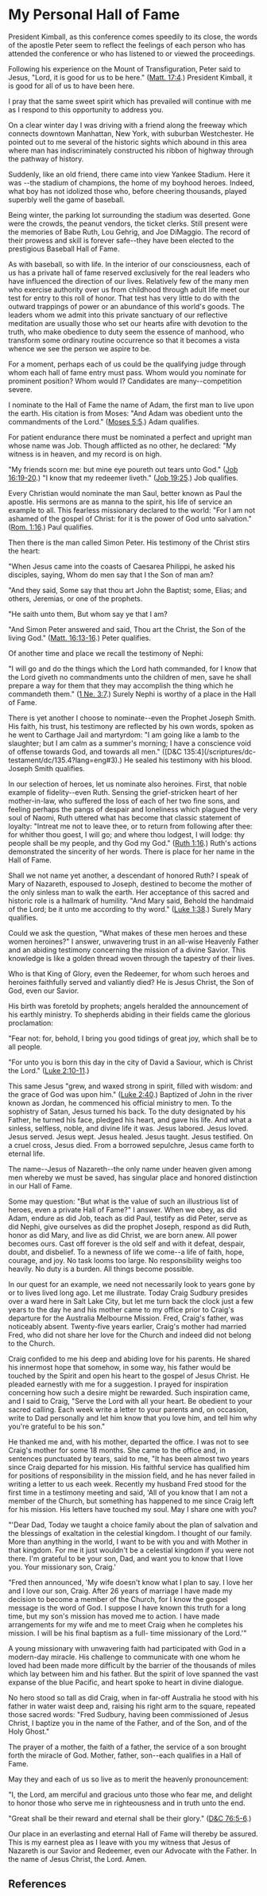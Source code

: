 # My Personal Hall of Fame

President Kimball, as this conference comes speedily to its close, the words
of the apostle Peter seem to reflect the feelings of each person who has
attended the conference or who has listened to or viewed the proceedings.

Following his experience on the Mount of Transfiguration, Peter said to Jesus,
"Lord, it is good for us to be here." ([Matt.
17:4](/scriptures/nt/matt/17.4?lang=eng#3).) President Kimball, it is good for
all of us to have been here.

I pray that the same sweet spirit which has prevailed will continue with me as
I respond to this opportunity to address you.

On a clear winter day I was driving with a friend along the freeway which
connects downtown Manhattan, New York, with suburban Westchester. He pointed
out to me several of the historic sights which abound in this area where man
has indiscriminately constructed his ribbon of highway through the pathway of
history.

Suddenly, like an old friend, there came into view Yankee Stadium. Here it was
--the stadium of champions, the home of my boyhood heroes. Indeed, what boy
has not idolized those who, before cheering thousands, played superbly well
the game of baseball.

Being winter, the parking lot surrounding the stadium was deserted. Gone were
the crowds, the peanut vendors, the ticket clerks. Still present were the
memories of Babe Ruth, Lou Gehrig, and Joe DiMaggio. The record of their
prowess and skill is forever safe--they have been elected to the prestigious
Baseball Hall of Fame.

As with baseball, so with life. In the interior of our consciousness, each of
us has a private hall of fame reserved exclusively for the real leaders who
have influenced the direction of our lives. Relatively few of the many men who
exercise authority over us from childhood through adult life meet our test for
entry to this roll of honor. That test has very little to do with the outward
trappings of power or an abundance of this world's goods. The leaders whom we
admit into this private sanctuary of our reflective meditation are usually
those who set our hearts afire with devotion to the truth, who make obedience
to duty seem the essence of manhood, who transform some ordinary routine
occurrence so that it becomes a vista whence we see the person we aspire to
be.

For a moment, perhaps each of us could be the qualifying judge through whom
each hall of fame entry must pass. Whom would you nominate for prominent
position? Whom would I? Candidates are many--competition severe.

I nominate to the Hall of Fame the name of Adam, the first man to live upon
the earth. His citation is from Moses: "And Adam was obedient unto the
commandments of the Lord." ([Moses
5:5](/scriptures/pgp/moses/5.5?lang=eng#4).) Adam qualifies.

For patient endurance there must be nominated a perfect and upright man whose
name was Job. Though afflicted as no other, he declared: "My witness is in
heaven, and my record is on high.

"My friends scorn me: but mine eye poureth out tears unto God." ([Job
16:19-20](/scriptures/ot/job/16.19-20?lang=eng#18).) "I know that my redeemer
liveth." ([Job 19:25](/scriptures/ot/job/19.25?lang=eng#24).) Job qualifies.

Every Christian would nominate the man Saul, better known as Paul the apostle.
His sermons are as manna to the spirit, his life of service an example to all.
This fearless missionary declared to the world: "For I am not ashamed of the
gospel of Christ: for it is the power of God unto salvation." ([Rom.
1:16](/scriptures/nt/rom/1.16?lang=eng#15).) Paul qualifies.

Then there is the man called Simon Peter. His testimony of the Christ stirs
the heart:

"When Jesus came into the coasts of Caesarea Philippi, he asked his disciples,
saying, Whom do men say that I the Son of man am?

"And they said, Some say that thou art John the Baptist; some, Elias; and
others, Jeremias, or one of the prophets.

"He saith unto them, But whom say ye that I am?

"And Simon Peter answered and said, Thou art the Christ, the Son of the living
God." ([Matt. 16:13-16](/scriptures/nt/matt/16.13-16?lang=eng#12).) Peter
qualifies.

Of another time and place we recall the testimony of Nephi:

"I will go and do the things which the Lord hath commanded, for I know that
the Lord giveth no commandments unto the children of men, save he shall
prepare a way for them that they may accomplish the thing which he commandeth
them." ([1 Ne. 3:7](/scriptures/bofm/1-ne/3.7?lang=eng#6).) Surely Nephi is
worthy of a place in the Hall of Fame.

There is yet another I choose to nominate--even the Prophet Joseph Smith. His
faith, his trust, his testimony are reflected by his own words, spoken as he
went to Carthage Jail and martyrdom: "I am going like a lamb to the slaughter;
but I am calm as a summer's morning; I have a conscience void of offense
towards God, and towards all men." ([D&amp;C 135:4](/scriptures/dc-
testament/dc/135.4?lang=eng#3).) He sealed his testimony with his blood.
Joseph Smith qualifies.

In our selection of heroes, let us nominate also heroines. First, that noble
example of fidelity--even Ruth. Sensing the grief-stricken heart of her
mother-in-law, who suffered the loss of each of her two fine sons, and feeling
perhaps the pangs of despair and loneliness which plagued the very soul of
Naomi, Ruth uttered what has become that classic statement of loyalty:
"Intreat me not to leave thee, or to return from following after thee: for
whither thou goest, I will go; and where thou lodgest, I will lodge: thy
people shall be my people, and thy God my God." ([Ruth
1:16](/scriptures/ot/ruth/1.16?lang=eng#15).) Ruth's actions demonstrated the
sincerity of her words. There is place for her name in the Hall of Fame.

Shall we not name yet another, a descendant of honored Ruth? I speak of Mary
of Nazareth, espoused to Joseph, destined to become the mother of the only
sinless man to walk the earth. Her acceptance of this sacred and historic role
is a hallmark of humility. "And Mary said, Behold the handmaid of the Lord; be
it unto me according to thy word." ([Luke
1:38](/scriptures/nt/luke/1.38?lang=eng#37).) Surely Mary qualifies.

Could we ask the question, "What makes of these men heroes and these women
heroines?" I answer, unwavering trust in an all-wise Heavenly Father and an
abiding testimony concerning the mission of a divine Savior. This knowledge is
like a golden thread woven through the tapestry of their lives.

Who is that King of Glory, even the Redeemer, for whom such heroes and
heroines faithfully served and valiantly died? He is Jesus Christ, the Son of
God, even our Savior.

His birth was foretold by prophets; angels heralded the announcement of his
earthly ministry. To shepherds abiding in their fields came the glorious
proclamation:

"Fear not: for, behold, I bring you good tidings of great joy, which shall be
to all people.

"For unto you is born this day in the city of David a Saviour, which is Christ
the Lord." ([Luke 2:10-11](/scriptures/nt/luke/2.10-11?lang=eng#9).)

This same Jesus "grew, and waxed strong in spirit, filled with wisdom: and the
grace of God was upon him." ([Luke
2:40](/scriptures/nt/luke/2.40?lang=eng#39).) Baptized of John in the river
known as Jordan, he commenced his official ministry to men. To the sophistry
of Satan, Jesus turned his back. To the duty designated by his Father, he
turned his face, pledged his heart, and gave his life. And what a sinless,
selfless, noble, and divine life it was. Jesus labored. Jesus loved. Jesus
served. Jesus wept. Jesus healed. Jesus taught. Jesus testified. On a cruel
cross, Jesus died. From a borrowed sepulchre, Jesus came forth to eternal
life.

The name--Jesus of Nazareth--the only name under heaven given among men
whereby we must be saved, has singular place and honored distinction in our
Hall of Fame.

Some may question: "But what is the value of such an illustrious list of
heroes, even a private Hall of Fame?" I answer. When we obey, as did Adam,
endure as did Job, teach as did Paul, testify as did Peter, serve as did
Nephi, give ourselves as did the prophet Joseph, respond as did Ruth, honor as
did Mary, and live as did Christ, we are born anew. All power becomes ours.
Cast off forever is the old self and with it defeat, despair, doubt, and
disbelief. To a newness of life we come--a life of faith, hope, courage, and
joy. No task looms too large. No responsibility weighs too heavily. No duty is
a burden. All things become possible.

In our quest for an example, we need not necessarily look to years gone by or
to lives lived long ago. Let me illustrate. Today Craig Sudbury presides over
a ward here in Salt Lake City, but let me turn back the clock just a few years
to the day he and his mother came to my office prior to Craig's departure for
the Australia Melbourne Mission. Fred, Craig's father, was noticeably absent.
Twenty-five years earlier, Craig's mother had married Fred, who did not share
her love for the Church and indeed did not belong to the Church.

Craig confided to me his deep and abiding love for his parents. He shared his
innermost hope that somehow, in some way, his father would be touched by the
Spirit and open his heart to the gospel of Jesus Christ. He pleaded earnestly
with me for a suggestion. I prayed for inspiration concerning how such a
desire might be rewarded. Such inspiration came, and I said to Craig, "Serve
the Lord with all your heart. Be obedient to your sacred calling. Each week
write a letter to your parents and, on occasion, write to Dad personally and
let him know that you love him, and tell him why you're grateful to be his
son."

He thanked me and, with his mother, departed the office. I was not to see
Craig's mother for some 18 months. She came to the office and, in sentences
punctuated by tears, said to me, "It has been almost two years since Craig
departed for his mission. His faithful service has qualified him for positions
of responsibility in the mission field, and he has never failed in writing a
letter to us each week. Recently my husband Fred stood for the first time in a
testimony meeting and said, 'All of you know that I am not a member of the
Church, but something has happened to me since Craig left for his mission. His
letters have touched my soul. May I share one with you?

"'Dear Dad, Today we taught a choice family about the plan of salvation and
the blessings of exaltation in the celestial kingdom. I thought of our family.
More than anything in the world, I want to be with you and with Mother in that
kingdom. For me it just wouldn't be a celestial kingdom if you were not there.
I'm grateful to be your son, Dad, and want you to know that I love you. Your
missionary son, Craig.'

"Fred then announced, 'My wife doesn't know what I plan to say. I love her and
I love our son, Craig. After 26 years of marriage I have made my decision to
become a member of the Church, for I know the gospel message is the word of
God. I suppose I have known this truth for a long time, but my son's mission
has moved me to action. I have made arrangements for my wife and me to meet
Craig when he completes his mission. I will be his final baptism as a full-
time missionary of the Lord.'"

A young missionary with unwavering faith had participated with God in a
modern-day miracle. His challenge to communicate with one whom he loved had
been made more difficult by the barrier of the thousands of miles which lay
between him and his father. But the spirit of love spanned the vast expanse of
the blue Pacific, and heart spoke to heart in divine dialogue.

No hero stood so tall as did Craig, when in far-off Australia he stood with
his father in water waist deep and, raising his right arm to the square,
repeated those sacred words: "Fred Sudbury, having been commissioned of Jesus
Christ, I baptize you in the name of the Father, and of the Son, and of the
Holy Ghost."

The prayer of a mother, the faith of a father, the service of a son brought
forth the miracle of God. Mother, father, son--each qualifies in a Hall of
Fame.

May they and each of us so live as to merit the heavenly pronouncement:

"I, the Lord, am merciful and gracious unto those who fear me, and delight to
honor those who serve me in righteousness and in truth unto the end.

"Great shall be their reward and eternal shall be their glory." ([D&amp;C
76:5-6](/scriptures/dc-testament/dc/76.5-6?lang=eng#4).)

Our place in an everlasting and eternal Hall of Fame will thereby be assured.
This is my earnest plea as I leave with you my witness that Jesus of Nazareth
is our Savior and Redeemer, even our Advocate with the Father. In the name of
Jesus Christ, the Lord. Amen.

## References

